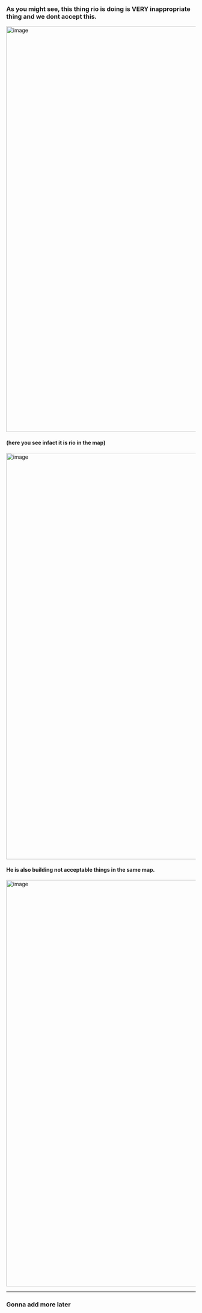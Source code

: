 ### As you might see, this thing rio is doing is VERY inappropriate thing and we dont accept this.

<img width="1920" height="1078" alt="image" src="https://github.com/user-attachments/assets/2e5f7b72-7503-416b-9b37-73713d606eb9" />

#### (here you see infact it is rio in the map)

<img width="1920" height="1080" alt="image" src="https://github.com/user-attachments/assets/2fedc9f4-00ec-45c4-9e05-79901d687194" />

#### He is also building not acceptable things in the same map.

<img width="1920" height="1080" alt="image" src="https://github.com/user-attachments/assets/ddce68e0-446e-47c6-b2d2-0f988dbc6d2d" />

-----------------------------------------------------------------------------------------

### Gonna add more later
